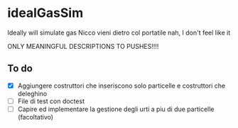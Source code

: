 # idealGasSim

Ideally will simulate gas
Nicco vieni dietro col portatile
nah, I don't feel like it

ONLY MEANINGFUL DESCRIPTIONS TO PUSHES!!!!

## To do

- [x] Aggiungere costruttori che inseriscono solo particelle e costruttori che deleghino
- [ ] File di test con doctest
- [ ] Capire ed implementare la gestione degli urti a piu di due particelle (facoltativo)
